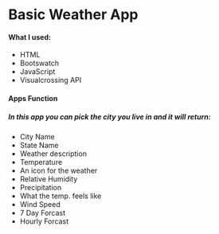 # Basic Weather App

#### What I used:
* HTML
* Bootswatch
* JavaScript
* Visualcrossing API

#### Apps Function
##### In this app you can pick the city you live in and it will return:
* City Name
* State Name
* Weather description
* Temperature
* An icon for the weather
* Relative Humidity 
* Precipitation
* What the temp. feels like
* Wind Speed
* 7 Day Forcast
* Hourly Forcast

